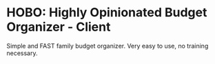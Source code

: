 # HOBO: Highly Opinionated Budget Organizer - Client

Simple and FAST family budget organizer. Very easy to use, no training necessary.
